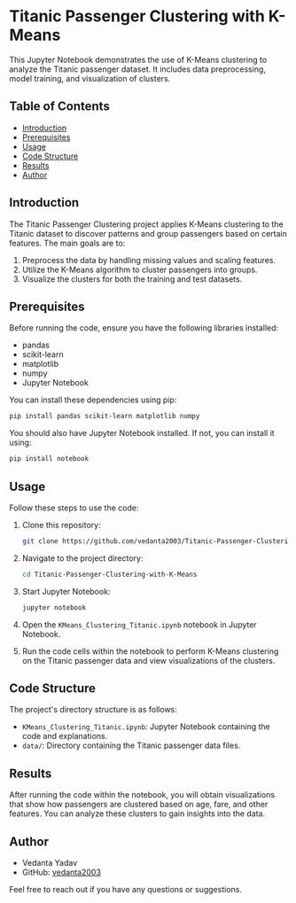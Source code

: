 
# Titanic Passenger Clustering with K-Means

This Jupyter Notebook demonstrates the use of K-Means clustering to analyze the Titanic passenger dataset. It includes data preprocessing, model training, and visualization of clusters.

## Table of Contents
- [Introduction](#introduction)
- [Prerequisites](#prerequisites)
- [Usage](#usage)
- [Code Structure](#code-structure)
- [Results](#results)
- [Author](#author)

## Introduction

The Titanic Passenger Clustering project applies K-Means clustering to the Titanic dataset to discover patterns and group passengers based on certain features. The main goals are to:

1. Preprocess the data by handling missing values and scaling features.
2. Utilize the K-Means algorithm to cluster passengers into groups.
3. Visualize the clusters for both the training and test datasets.

## Prerequisites

Before running the code, ensure you have the following libraries installed:

- pandas
- scikit-learn
- matplotlib
- numpy
- Jupyter Notebook

You can install these dependencies using pip:

```bash
pip install pandas scikit-learn matplotlib numpy
```

You should also have Jupyter Notebook installed. If not, you can install it using:

```bash
pip install notebook
```

## Usage

Follow these steps to use the code:

1. Clone this repository:

   ```bash
   git clone https://github.com/vedanta2003/Titanic-Passenger-Clustering-with-K-Means.git
   ```

2. Navigate to the project directory:

   ```bash
   cd Titanic-Passenger-Clustering-with-K-Means
   ```

3. Start Jupyter Notebook:

   ```bash
   jupyter notebook
   ```

4. Open the `KMeans_Clustering_Titanic.ipynb` notebook in Jupyter Notebook.

5. Run the code cells within the notebook to perform K-Means clustering on the Titanic passenger data and view visualizations of the clusters.

## Code Structure

The project's directory structure is as follows:

- `KMeans_Clustering_Titanic.ipynb`: Jupyter Notebook containing the code and explanations.
- `data/`: Directory containing the Titanic passenger data files.

## Results

After running the code within the notebook, you will obtain visualizations that show how passengers are clustered based on age, fare, and other features. You can analyze these clusters to gain insights into the data.

## Author

- Vedanta Yadav
- GitHub: [vedanta2003](https://github.com/vedanta2003)

Feel free to reach out if you have any questions or suggestions.
```


